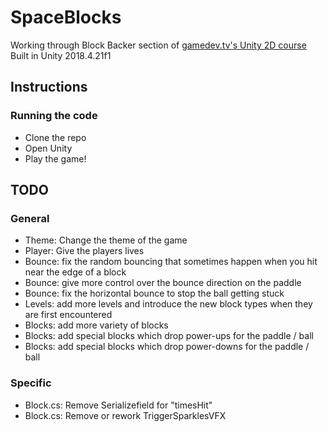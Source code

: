 # SpaceBlocks

Working through Block Backer section of [gamedev.tv's Unity 2D course](https://gamedev.tv/courses)
Built in Unity 2018.4.21f1

## Instructions

### Running the code

* Clone the repo
* Open Unity
* Play the game!

## TODO

### General
* Theme: Change the theme of the game
* Player: Give the players lives
* Bounce: fix the random bouncing that sometimes happen when you hit near the edge of a block
* Bounce: give more control over the bounce direction on the paddle
* Bounce: fix the horizontal bounce to stop the ball getting stuck
* Levels: add more levels and introduce the new block types when they are first encountered
* Blocks: add more variety of blocks
* Blocks: add special blocks which drop power-ups for the paddle / ball
* Blocks: add special blocks which drop power-downs for the paddle / ball

### Specific
* Block.cs: Remove Serializefield for "timesHit"
* Block.cs: Remove or rework TriggerSparklesVFX


